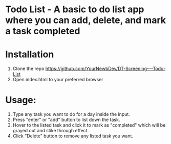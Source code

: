 # Todo List - A basic to do list app where you can add, delete, and mark a task completed

# Installation
1. Clone the repo https://github.com/YourNewbDev/DT-Screening---Todo-List
2. Open index.html to your preferred browser

# Usage:
1. Type any task you want to do for a day inside the input.
2. Press "enter" or "add" button to list down the task.
3. Hover to the listed task and click it to mark as "completed" which will be grayed out and stike through effect.
4. Click "Delete" button to remove any listed task you want.
